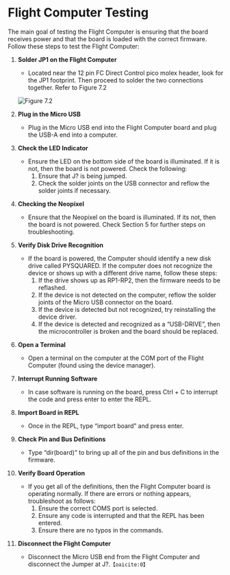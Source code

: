 # Flight Computer Testing

The main goal of testing the Flight Computer is ensuring that the board receives power and that the board is loaded with the correct firmware. Follow these steps to test the Flight Computer:

1. **Solder JP1 on the Flight Computer**
    - Located near the 12 pin FC Direct Control pico molex header, look for the JP1 footprint. Then proceed to solder the two connections together. Refer to Figure 7.2 

    ![Figure 7.2](images/JP1.jpeg)


2. **Plug in the Micro USB**
    - Plug in the Micro USB end into the Flight Computer board and plug the USB-A end into a computer.

3. **Check the LED Indicator**
    - Ensure the LED on the bottom side of the board is illuminated. If it is not, then the board is not powered. Check the following:
        1. Ensure that J? is being jumped.
        2. Check the solder joints on the USB connector and reflow the solder joints if necessary.
4. **Checking the Neopixel**
    - Ensure that the Neopixel on the board is illuminated. If its not, then the board is not powered. Check Section 5 for further steps on troubleshooting. 

5. **Verify Disk Drive Recognition**
    - If the board is powered, the Computer should identify a new disk drive called PYSQUARED. If the computer does not recognize the device or shows up with a different drive name, follow these steps:
        1. If the drive shows up as RP1-RP2, then the firmware needs to be reflashed.
        2. If the device is not detected on the computer, reflow the solder joints of the Micro USB connector on the board.
        3. If the device is detected but not recognized, try reinstalling the device driver.
        4. If the device is detected and recognized as a “USB-DRIVE”, then the microcontroller is broken and the board should be replaced.

6. **Open a Terminal**
    - Open a terminal on the computer at the COM port of the Flight Computer (found using the device manager).

7. **Interrupt Running Software**
    - In case software is running on the board, press Ctrl + C to interrupt the code and press enter to enter the REPL.

8. **Import Board in REPL**
    - Once in the REPL, type “import board” and press enter.

9. **Check Pin and Bus Definitions**
    - Type “dir(board)” to bring up all of the pin and bus definitions in the firmware.

10. **Verify Board Operation**
    - If you get all of the definitions, then the Flight Computer board is operating normally. If there are errors or nothing appears, troubleshoot as follows:
        1. Ensure the correct COMS port is selected.
        2. Ensure any code is interrupted and that the REPL has been entered.
        3. Ensure there are no typos in the commands.

11. **Disconnect the Flight Computer**
    - Disconnect the Micro USB end from the Flight Computer and disconnect the Jumper at J?.&#8203;``【oaicite:0】``&#8203;